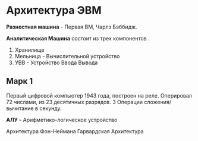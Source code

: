 # Архитектура ЭВМ


**Разностная машина** - Первая ВМ, Чарлз Бэббидж.


**Аналитическая Машина** состоит из трех компонентов .
1. Хранилище 
2. Мельница - Вычислительной устройство
3. УВВ - Устройство Ввода Вывода
## Марк 1
Первый цифровой компьютер 1943 года, построен на реле. Оперировал 72 числами, из 23 десятичных разрядов. 3 Операции сложения/вычитание в секунду.

**АЛУ** - Арифметико-логическое устройство

Архитектура Фон-Неймана
Гарвардская Архитектура
